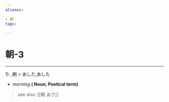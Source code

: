 ```yaml
---
aliases:
    
- 朝
tags:
    
---
```


# 朝-3
---
1).
,朝 > あした,あした

- morning
**( Noun; Poetical term)**
> see also:  [[朝 あさ]]
            
